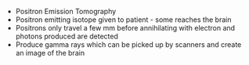 - Positron Emission Tomography
- Positron emitting isotope given to patient - some reaches the brain
- Positrons only travel a few mm before annihilating with electron and photons produced are detected
- Produce gamma rays which can be picked up by scanners and create an image of the brain